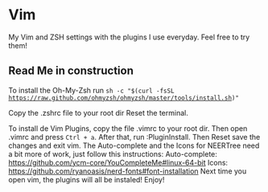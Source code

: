 # Vim
My Vim and ZSH settings with the plugins I use everyday. Feel free to try them!

## Read Me in construction

To install the Oh-My-Zsh run
<code>sh -c "$(curl -fsSL https://raw.github.com/ohmyzsh/ohmyzsh/master/tools/install.sh)"</code>

Copy the .zshrc file to your root dir
Reset the terminal.

To install de Vim Plugins, copy the file .vimrc to your root dir.
Then open .vimrc and press <code>Ctrl + a</code>.
After that, run :PluginInstall.
Then Reset save the changes and exit vim.
The Auto-complete and the Icons for NEERTree need a bit more of work, just follow this instructions:
Auto-complete: https://github.com/ycm-core/YouCompleteMe#linux-64-bit
Icons: https://github.com/ryanoasis/nerd-fonts#font-installation
Next time you open vim, the plugins will all be instaled! Enjoy!
